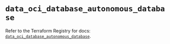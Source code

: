 # `data_oci_database_autonomous_database`

Refer to the Terraform Registry for docs: [`data_oci_database_autonomous_database`](https://registry.terraform.io/providers/hashicorp/oci/7.19.0/docs/data-sources/database_autonomous_database).
